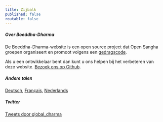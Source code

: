 ```yaml
---
title: Zijbalk
published: false
routable: false
---
```

##### Over Boeddha-Dharma

De Boeddha-Dharma-website is een open source project dat Open Sangha groepen organiseert en promoot volgens een [gedragscode](/code).

Als u een ontwikkelaar bent dan kunt u ons helpen bij het verbeteren van deze website. [Bezoek ons op Github](https://github.com/buddha-dharma).

##### Andere talen

<a href="/de">Deutsch</a>, <a href="/fr">Français</a>, <a href="/nl">Nederlands</a>

##### Twitter

<a class="twitter-timeline" data-width="500" data-height="600" data-theme="light" href="https://twitter.com/global_dharma?ref_src=twsrc%5Etfw">Tweets door global_dharma</a> <script async src="//platform.twitter.com/widgets.js" charset="utf-8"></script>
